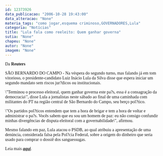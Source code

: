 ```yaml
---
id: 12373926
data_publicacao: "2006-10-28 19:43:00"
data_alteracao: "None"
materia_tags: "como jogar,esquema criminoso,GOVERNADORES,Lula"
categoria: "Notícias"
title: "Lula fala como reeleito: Quem ganhar governa"
sutia: "None"
chapeu: "None"
autor: "None"
imagem: "None"
---
```

<p><P><FONT face=Verdana>Da <STRONG>Reuters</STRONG></FONT></P></p>
<p><P><FONT face=Verdana>SÃO BERNARDO DO CAMPO - Na véspera do segundo turno, mas falando já em tom vitorioso, o presidente-candidato Luiz Inácio Lula da Silva disse que espera iniciar um segundo mandato sem riscos jur?dicos ou institucionais.</FONT></P></p>
<p><P><FONT face=Verdana>\"Terminou o processo eleitoral, quem ganhar governa este pa?s, essa é a consagração da democracia\", disse Lula a jornalistas neste sábado ao final de uma caminhada com militantes do PT na região central de São Bernardo do Campo, seu berço pol?tico.</FONT></P></p>
<p><P><FONT face=Verdana>\"Os partidos pol?ticos entendem que tem a hora de brigar e tem a hora de voltar e administrar o pa?s. Vocês sabem que eu sou um homem de paz: eu não consigo confundir minhas divergências de disputa eleitoral com a governabilidade\", afirmou.</FONT></P></p>
<p><P><FONT face=Verdana>Mesmo falando em paz, Lula atacou o PSDB, ao qual atribuiu a apresentação de uma denúncia, considerada falsa pela Pol?cia Federal, sobre a origem do dinheiro que seria usado para comprar o dossiê dos sanguessugas.</FONT></P></p>
<p><P><FONT face=Verdana>Leia mais <STRONG><EM><A href=\"https://eleicoes.uol.com.br/2006/ultnot/2006/10/28/ult27u58638.jhtm\" target=_blank>aqui</A></EM></STRONG>.</FONT></P> </p>

